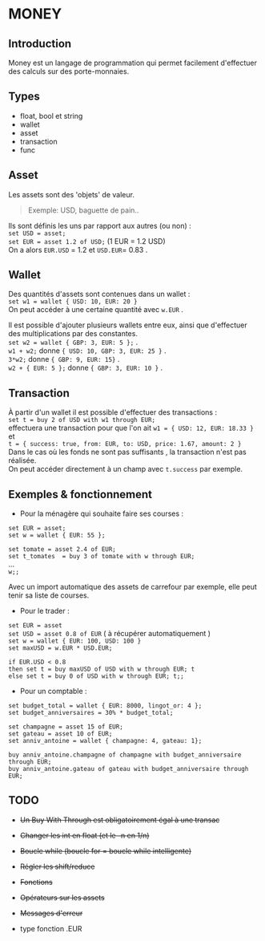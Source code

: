 # MONEY

## Introduction

Money est un langage de programmation qui permet facilement d'effectuer des calculs sur des porte-monnaies.

## Types
- float, bool et string
- wallet
- asset
- transaction
- func

## Asset
Les assets sont des 'objets' de valeur.
> Exemple: USD, baguette de pain..

Ils sont définis les uns par rapport aux autres (ou non) : </br>
`set USD = asset;` </br>
`set EUR = asset 1.2 of USD;` (1 EUR = 1.2 USD) </br>
On a alors `EUR.USD` = 1.2 et `USD.EUR`= 0.83 .


## Wallet
Des quantités d'assets sont contenues dans un wallet : </br>
`set w1 = wallet { USD: 10, EUR: 20 }`</br>
On peut accéder à une certaine quantité avec `w.EUR` . 

Il est possible d'ajouter plusieurs wallets entre eux, ainsi que d'effectuer des multiplications par des constantes. </br>
`set w2 = wallet { GBP: 3, EUR: 5 };` . </br>
`w1 + w2;`  donne  `{ USD: 10, GBP: 3, EUR: 25 }` . </br>
`3*w2;` donne `{ GBP: 9, EUR: 15}` . </br>
`w2 + { EUR: 5 };` donne `{ GBP: 3, EUR: 10 }` .

## Transaction
À partir d'un wallet il est possible d'effectuer des transactions :  </br>
`set t = buy 2 of USD with w1 through EUR;` </br>
effectuera une transaction pour que l'on ait `w1 = { USD: 12, EUR: 18.33 }` et </br>
 `t = { success: true, from: EUR, to: USD, price: 1.67, amount: 2 }` </br>
 Dans le cas où les fonds ne sont pas suffisants , la transaction n'est pas réalisée. </br>
 On peut accéder directement à un champ avec `t.success` par exemple.

## Exemples & fonctionnement
 - Pour la ménagère qui souhaite faire ses courses : 

`set EUR = asset;` </br>
`set w = wallet { EUR: 55 };` </br>

`set tomate = asset 2.4 of EUR;` </br>
`set t_tomates  = buy 3 of tomate with w through EUR;` </br>
... </br>
`w;; ` </br>

Avec un import automatique des assets de carrefour par exemple, elle peut tenir sa liste de courses.

- Pour le trader :

`set EUR = asset` </br>
`set USD = asset 0.8 of EUR` ( à récupérer automatiquement ) </br>
`set w = wallet { EUR: 100, USD: 100 }` </br>
`set maxUSD = w.EUR * USD.EUR;` </br>

`if EUR.USD < 0.8` </br>
`then set t = buy maxUSD of USD with w through EUR; t`  </br>
`else set t = buy 0 of USD with w through EUR; t;;`

- Pour un comptable : 

`set budget_total = wallet { EUR: 8000, lingot_or: 4 };` </br>
`set budget_anniversaires = 30% * budget_total;` </br>

`set champagne = asset 15 of EUR;` </br>
`set gateau = asset 10 of EUR;` </br>
`set anniv_antoine = wallet { champagne: 4, gateau: 1};` </br>

`buy anniv_antoine.champagne of champagne with budget_anniversaire through EUR;` </br>
`buy anniv_antoine.gateau of gateau with budget_anniversaire through EUR;`




## TODO
- ~~Un Buy With Through est obligatoirement égal à une transac~~

- ~~Changer les int en float (et le -n en 1/n)~~

- ~~Boucle while (boucle for = boucle while intelligente)~~

- ~~Régler les shift/reduce~~

- ~~Fonctions~~

- ~~Opérateurs sur les assets~~

- ~~Messages d'erreur~~ 
 
- type fonction .EUR